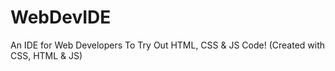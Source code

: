# WebDevIDE
An IDE for Web Developers To Try Out HTML, CSS &amp; JS Code! (Created with CSS, HTML &amp; JS)
